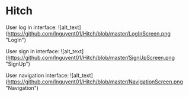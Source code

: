 # Hitch

User log in interface:
![alt_text] (https://github.com/lnguyent01/Hitch/blob/master/LogInScreen.png "LogIn")

User sign in interface:
![alt_text] (https://github.com/lnguyent01/Hitch/blob/master/SignUpScreen.png "SignUp")

User navigation interface:
![alt_text] (https://github.com/lnguyent01/Hitch/blob/master/NavigationScreen.png "Navigation")
